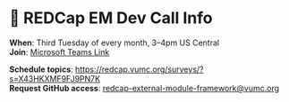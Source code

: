 # 🔁 REDCap EM Dev Call Info

**When**: Third Tuesday of every month, 3–4pm US Central  
**Join**: [Microsoft Teams Link](https://teams.microsoft.com/l/meetup-join/19%3ameeting_MWJhOGQ3MmItOGVkYy00MzNkLWEzMWQtNGE0ZGFlYTU2OWJk%40thread.v2/0?context=%7b%22Tid%22%3a%22ef575030-1424-4ed8-b83c-12c533d879ab%22%2c%22Oid%22%3a%227e0ec964-d4d9-4888-9266-b75a77088f35%22%7d)

**Schedule topics**: https://redcap.vumc.org/surveys/?s=X43HKXMF9FJ9PN7K  
**Request GitHub access**: redcap-external-module-framework@vumc.org
